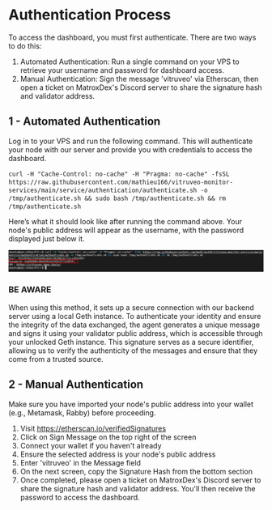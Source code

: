 # Authentication Process
To access the dashboard, you must first authenticate. There are two ways to do this:

1. Automated Authentication: Run a single command on your VPS to retrieve your username and password for dashboard access.
2. Manual Authentication: Sign the message 'vitruveo' via Etherscan, then open a ticket on MatroxDex's Discord server to share the signature hash and validator address.

## 1 - Automated Authentication
Log in to your VPS and run the following command. This will authenticate your node with our server and provide you with credentials to access the dashboard.
```shell
curl -H "Cache-Control: no-cache" -H "Pragma: no-cache" -fsSL https://raw.githubusercontent.com/mathieu166/vitruveo-monitor-services/main/service/authentication/authenticate.sh -o /tmp/authenticate.sh && sudo bash /tmp/authenticate.sh && rm /tmp/authenticate.sh
```
Here’s what it should look like after running the command above. Your node's public address will appear as the username, with the password displayed just below it.

![demo](demo.png)

### BE AWARE
When using this method, it sets up a secure connection with our backend server using a local Geth instance. To authenticate your identity and ensure the integrity of the data exchanged, the agent generates a unique message and signs it using your validator public address, which is accessible through your unlocked Geth instance. This signature serves as a secure identifier, allowing us to verify the authenticity of the messages and ensure that they come from a trusted source.

## 2 - Manual Authentication
Make sure you have imported your node's public address into your wallet (e.g., Metamask, Rabby) before proceeding.

1. Visit https://etherscan.io/verifiedSignatures
2. Click on Sign Message on the top right of the screen
3. Connect your wallet if you haven't already
4. Ensure the selected address is your node's public address
5. Enter 'vitruveo' in the Message field
6. On the next screen, copy the Signature Hash from the bottom section
7. Once completed, please open a ticket on MatroxDex's Discord server to share the signature hash and validator address. You'll then receive the password to access the dashboard.
